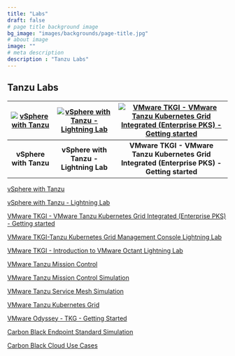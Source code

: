 ```yaml
---
title: "Labs"
draft: false
# page title background image
bg_image: "images/backgrounds/page-title.jpg"
# about image
image: ""
# meta description
description : "Tanzu Labs"
---
```


## Tanzu Labs


| [![vSphere with Tanzu](https://gethugothemes.com/wp-content/uploads/edd/2019/09/Mega-Bundle-HUGO.png)](https://www.vmwarelearningplatform.com/HOL/catalogs/lab/7811) | [![vSphere with Tanzu - Lightning Lab](https://gethugothemes.com/wp-content/uploads/edd/2019/09/agen-hugo-theme.jpg)](http://labs.hol.vmware.com/HOL/catalogs/lab/8897) | [![VMware TKGI - VMware Tanzu Kubernetes Grid Integrated (Enterprise PKS) - Getting started](https://gethugothemes.com/wp-content/uploads/edd/2019/09/redlab-hugo-thumbnail.jpg)](http://labs.hol.vmware.com/HOL/catalogs/lab/8546) |
|:---:|:---:|:---:|
| **vSphere with Tanzu**  | **vSphere with Tanzu - Lightning Lab**  | **VMware TKGI - VMware Tanzu Kubernetes Grid Integrated (Enterprise PKS) - Getting started**  |


[vSphere with Tanzu](https://www.vmwarelearningplatform.com/HOL/catalogs/lab/7811)

[vSphere with Tanzu - Lightning Lab](http://labs.hol.vmware.com/HOL/catalogs/lab/8897)

[VMware TKGI - VMware Tanzu Kubernetes Grid Integrated (Enterprise PKS) - Getting started](http://labs.hol.vmware.com/HOL/catalogs/lab/8546)

[VMware TKGI-Tanzu Kubernetes Grid Management Console Lightning Lab](http://labs.hol.vmware.com/HOL/catalogs/lab/8547)

[VMware TKGI - Introduction to VMware Octant Lightning Lab](http://labs.hol.vmware.com/HOL/catalogs/lab/8548)

[VMware Tanzu Mission Control](http://labs.hol.vmware.com/HOL/catalogs/lab/8087)

[VMware Tanzu Mission Control Simulation](http://labs.hol.vmware.com/HOL/catalogs/lab/8516)

[VMware Tanzu Service Mesh Simulation](http://labs.hol.vmware.com/HOL/catalogs/lab/8509)

[VMware Tanzu Kubernetes Grid](http://labs.hol.vmware.com/HOL/catalogs/lab/8525)

[VMware Odyssey - TKG - Getting Started](http://labs.hol.vmware.com/HOL/catalogs/lab/8664)

[Carbon Black Endpoint Standard Simulation](http://labs.hol.vmware.com/HOL/catalogs/lab/8549)

[Carbon Black Cloud Use Cases](http://labs.hol.vmware.com/HOL/catalogs/lab/8550)
